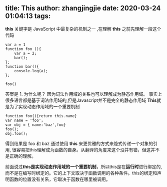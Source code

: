 title: This
author: zhangjingjie
date: 2020-03-24 01:04:13
tags:
---
**this** 关键字是 JavaScript 中最复杂的机制之一 ,在理解 **this** 之前先理解一段这个代码
```javascprit
var a = 1
function foo (){
	var a = 2;
    bar();
};
function bar(){
	console.log(a);
};

foo()
```
答案是 1. 为什么呢？ 因为词法作用域的关系也可以理解成为静态作用域。
事实上很多语言都是基于词法作用域的,但是Javascript并不是完全的静态作用域 **This**就是为了实现动态作用域的一个重要机制
```javascprit
function foo(){return this.name}
var name = 'foo';
var obj = { name:'baz',foo}
foo();
obj.foo();
```
得到结果是 foo 和 baz 通过使用 **this** 来更优雅的方式来隐式传递一个对象的引用, 很容易把this理解成为函数的自身。从翻译的角度来这个没并有错，但这并不是正确的理解。 

前面说过**this是实现动态作用域的一个重要机制**，所以this是在**运行时**进行绑定的,而不是在编写时绑定的。它的上下文取决于函数调用的各种条件。this的绑定和声明函数的位置没有关系，它取决于函数在哪里被调用。
